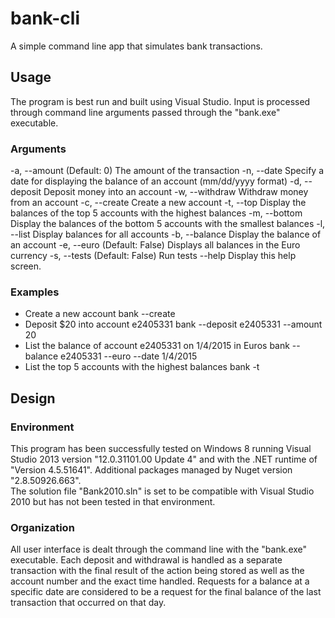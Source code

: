 # bank-cli
A simple command line app that simulates bank transactions.

Usage
------
The program is best run and built using Visual Studio.  Input is processed through command line arguments passed through the "bank.exe" executable.

### Arguments
  -a, --amount      (Default: 0) The amount of the transaction
  -n, --date        Specify a date for displaying the balance of an account (mm/dd/yyyy format)
  -d, --deposit     Deposit money into an account
  -w, --withdraw    Withdraw money from an account
  -c, --create      Create a new account
  -t, --top         Display the balances of the top 5 accounts with the highest balances
  -m, --bottom      Display the balances of the bottom 5 accounts with the smallest balances
  -l, --list        Display balances for all accounts
  -b, --balance     Display the balance of an account
  -e, --euro        (Default: False) Displays all balances in the Euro currency
  -s, --tests       (Default: False) Run tests
  --help            Display this help screen.

### Examples
* Create a new account
	bank --create
* Deposit $20 into account e2405331
	bank --deposit e2405331 --amount 20
* List the balance of account e2405331 on 1/4/2015 in Euros
	bank --balance e2405331 --euro --date 1/4/2015  
* List the top 5 accounts with the highest balances
	bank -t

Design
------

### Environment
This program has been successfully tested on Windows 8 running Visual Studio 2013 version "12.0.31101.00 Update 4"
 and with the .NET runtime of "Version 4.5.51641".  Additional packages managed by Nuget version "2.8.50926.663".  
 The solution file "Bank2010.sln" is set to be compatible with Visual Studio 2010 but has not been tested in that environment.

### Organization 
All user interface is dealt through the command line with the "bank.exe" executable.  Each deposit and withdrawal is handled 
as a separate transaction with the final result of the action being stored as well as the account number and the exact time 
handled.  Requests for a balance at a specific date are considered to be a request for the final balance of the last 
transaction that occurred on that day.

